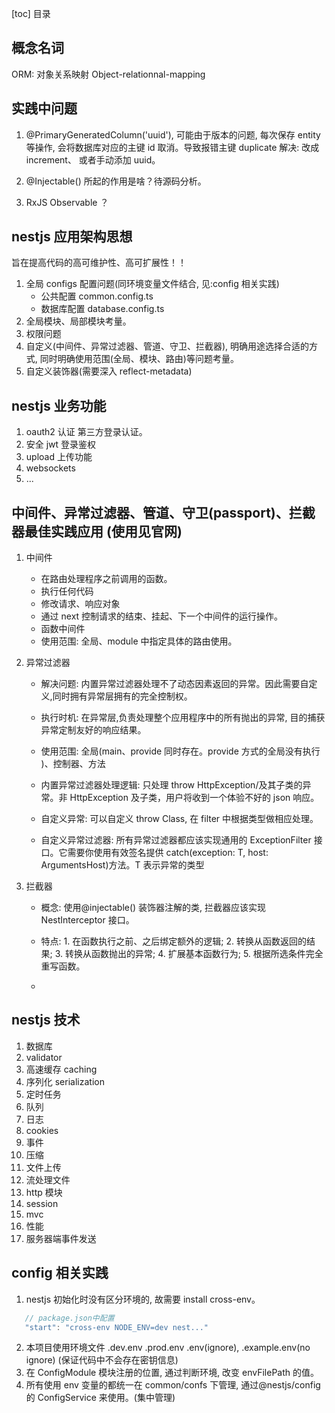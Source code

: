 [toc] 目录

## 概念名词

ORM: 对象关系映射 Object-relationnal-mapping

## 实践中问题

1. @PrimaryGeneratedColumn('uuid'), 可能由于版本的问题, 每次保存 entity 等操作, 会将数据库对应的主键 id 取消。导致报错主键 duplicate
   解决: 改成 increment、 或者手动添加 uuid。

2. @Injectable() 所起的作用是啥？待源码分析。

3. RxJS Observable ？

## nestjs 应用架构思想

旨在提高代码的高可维护性、高可扩展性！！

1. 全局 configs 配置问题(同环境变量文件结合, 见:config 相关实践)
   - 公共配置 common.config.ts
   - 数据库配置 database.config.ts
2. 全局模块、局部模块考量。
3. 权限问题
4. 自定义(中间件、异常过滤器、管道、守卫、拦截器), 明确用途选择合适的方式, 同时明确使用范围(全局、模块、路由)等问题考量。
5. 自定义装饰器(需要深入 reflect-metadata)

## nestjs 业务功能

1. oauth2 认证 第三方登录认证。
2. 安全 jwt 登录鉴权
3. upload 上传功能
4. websockets
5. ...

## 中间件、异常过滤器、管道、守卫(passport)、拦截器最佳实践应用 (使用见官网)

1. 中间件
   - 在路由处理程序之前调用的函数。
   - 执行任何代码
   - 修改请求、响应对象
   - 通过 next 控制请求的结束、挂起、下一个中间件的运行操作。
   - 函数中间件
   - 使用范围: 全局、module 中指定具体的路由使用。
2. 异常过滤器

   - 解决问题: 内置异常过滤器处理不了动态因素返回的异常。因此需要自定义,同时拥有异常层拥有的完全控制权。

   - 执行时机: 在异常层,负责处理整个应用程序中的所有抛出的异常, 目的捕获异常定制友好的响应结果。

   - 使用范围: 全局(main、provide 同时存在。provide 方式的全局没有执行 )、控制器、方法

   - 内置异常过滤器处理逻辑: 只处理 throw HttpException/及其子类的异常。非 HttpException 及子类，用户将收到一个体验不好的 json 响应。

   - 自定义异常: 可以自定义 throw Class, 在 filter 中根据类型做相应处理。

   - 自定义异常过滤器: 所有异常过滤器都应该实现通用的 ExceptionFilter<T> 接口。它需要你使用有效签名提供 catch(exception: T, host: ArgumentsHost)方法。T 表示异常的类型

3. 拦截器

   - 概念: 使用@injectable() 装饰器注解的类, 拦截器应该实现 NestInterceptor 接口。

   - 特点: 1. 在函数执行之前、之后绑定额外的逻辑; 2. 转换从函数返回的结果; 3. 转换从函数抛出的异常; 4. 扩展基本函数行为; 5. 根据所选条件完全重写函数。

   -

## nestjs 技术

1. 数据库
2. validator
3. 高速缓存 caching
4. 序列化 serialization
5. 定时任务
6. 队列
7. 日志
8. cookies
9. 事件
10. 压缩
11. 文件上传
12. 流处理文件
13. http 模块
14. session
15. mvc
16. 性能
17. 服务器端事件发送

## config 相关实践

1. nestjs 初始化时没有区分环境的, 故需要 install cross-env。

```js
   // package.json中配置
   "start": "cross-env NODE_ENV=dev nest..."
```

2. 本项目使用环境文件 .dev.env .prod.env .env(ignore), .example.env(no ignore) (保证代码中不会存在密钥信息)
3. 在 ConfigModule 模块注册的位置, 通过判断环境, 改变 envFilePath 的值。
4. 所有使用 env 变量的都统一在 common/confs 下管理, 通过@nestjs/config 的 ConfigService 来使用。(集中管理)
